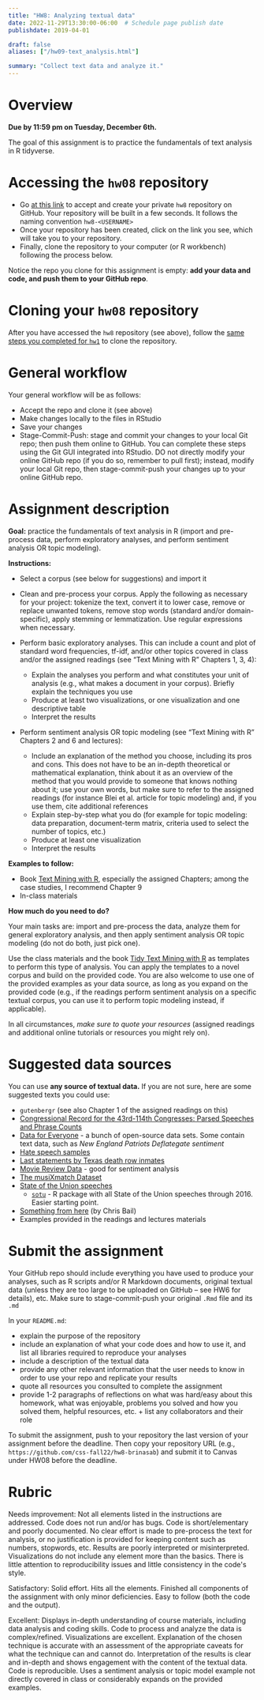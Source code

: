 ```yaml
---
title: "HW8: Analyzing textual data"
date: 2022-11-29T13:30:00-06:00  # Schedule page publish date
publishdate: 2019-04-01

draft: false
aliases: ["/hw09-text_analysis.html"]

summary: "Collect text data and analyze it."
---
```




# Overview

**Due by 11:59 pm on Tuesday, December 6th.**

The goal of this assignment is to practice the fundamentals of text analysis in R tidyverse.


# Accessing the `hw08` repository

* Go [at this link](https://classroom.github.com/a/_IRchBke) to accept and create your private `hw8` repository on GitHub. Your repository will be built in a few seconds. It follows the naming convention `hw8-<USERNAME>`  
* Once your repository has been created, click on the link you see, which will take you to your repository. 
* Finally, clone the repository to your computer (or R workbench) following the process below.

Notice the repo you clone for this assignment is empty: **add your data and code, and push them to your GitHub repo**.


# Cloning your `hw08` repository

After you have accessed the `hw8` repository (see above), follow the [same steps you completed for `hw1`](/homework/edit-readme/) to clone the repository.


# General workflow

Your general workflow will be as follows:

* Accept the repo and clone it (see above)
* Make changes locally to the files in RStudio
* Save your changes
* Stage-Commit-Push: stage and commit your changes to your local Git repo; then push them online to GitHub. You can complete these steps using the Git GUI integrated into RStudio. DO not directly modify your online GitHub repo (if you do so, remember to pull first); instead, modify your local Git repo, then stage-commit-push your changes up to your online GitHub repo. 

# Assignment description

**Goal:** practice the fundamentals of text analysis in R (import and pre-process data, perform exploratory analyses, and perform sentiment analysis OR topic modeling).

**Instructions:**
* Select a corpus (see below for suggestions) and import it

* Clean and pre-process your corpus. Apply the following as necessary for your project: tokenize the text, convert it to lower case, remove or replace unwanted tokens, remove stop words (standard and/or domain-specific), apply stemming or lemmatization. Use regular expressions when necessary. 

* Perform basic exploratory analyses. This can include a count and plot of standard word frequencies, tf-idf, and/or other topics covered in class and/or the assigned readings (see “Text Mining with R” Chapters 1, 3, 4):
    * Explain the analyses you perform and what constitutes your unit of analysis (e.g., what makes a document in your corpus). Briefly explain the techniques you use
    * Produce at least two visualizations, or one visualization and one descriptive table
    * Interpret the results

* Perform sentiment analysis OR topic modeling (see “Text Mining with R” Chapters 2 and 6 and lectures):
  * Include an explanation of the method you choose, including its pros and cons. This does not have to be an in-depth theoretical or mathematical explanation, think about it as an overview of the method that you would provide to someone that knows nothing about it; use your own words, but make sure to refer to the assigned readings (for instance Blei et al. article for topic modeling) and, if you use them, cite additional references
  * Explain step-by-step what you do (for example for topic modeling: data preparation, document-term matrix, criteria used to select the number of topics, etc.)
  * Produce at least one visualization
  * Interpret the results

**Examples to follow:**
* Book [Text Mining with R](https://www.tidytextmining.com/index.html), especially the assigned Chapters; among the case studies, I recommend Chapter 9
* In-class materials 

**How much do you need to do?**

Your main tasks are: import and pre-process the data, analyze them for general exploratory analysis, and then apply sentiment analysis OR topic modeling (do not do both, just pick one). 

Use the class materials and the book [Tidy Text Mining with R](http://tidytextmining.com/) as templates to perform this type of analysis. You can apply the templates to a novel corpus and build on the provided code. You are also welcome to use one of the provided examples as your data source, as long as you expand on the provided code (e.g., if the readings perform sentiment analysis on a specific textual corpus, you can use it to perform topic modeling instead, if applicable). 

In all circumstances, *make sure to quote your resources* (assigned readings and additional online tutorials or resources you might rely on).


# Suggested data sources

You can use **any source of textual data.** If you are not sure, here are some suggested texts you could use:

* `gutenbergr` (see also Chapter 1 of the assigned readings on this)
* [Congressional Record for the 43rd-114th Congresses: Parsed Speeches and Phrase Counts](https://data.stanford.edu/congress_text)
* [Data for Everyone](https://www.figure-eight.com/data-for-everyone/) - a bunch of open-source data sets. Some contain text data, such as *New England Patriots Deflategate sentiment*
* [Hate speech samples](https://github.com/t-davidson/hate-speech-and-offensive-language)
* [Last statements by Texas death row inmates](https://www.kaggle.com/mykhe1097/last-words-of-death-row-inmates)
* [Movie Review Data](http://www.cs.cornell.edu/people/pabo/movie-review-data/) - good for sentiment analysis
* [The musiXmatch Dataset](http://millionsongdataset.com/musixmatch/)
* [State of the Union speeches](http://www.presidency.ucsb.edu/sou.php)
    * [`sotu`](https://github.com/statsmaths/sotu) - R package with all State of the Union speeches through 2016. Easier starting point.
* [Something from here](https://docs.google.com/spreadsheets/d/1I7cvuCBQxosQK2evTcdL3qtglaEPc0WFEs6rZMx-xiE/edit#gid=0) (by Chris Bail)
* Examples provided in the readings and lectures materials


# Submit the assignment

Your GitHub repo should include everything you have used to produce your analyses, such as R scripts and/or R Markdown documents, original textual data (unless they are too large to be uploaded on GitHub – see HW6 for details), etc. Make sure to stage-commit-push your original `.Rmd` file and its `.md` 

In your `README.md`:
* explain the purpose of the repository
* include an explanation of what your code does and how to use it, and list all libraries required to reproduce your analyses 
* include a description of the textual data
* provide any other relevant information that the user needs to know in order to use your repo and replicate your results 
* quote all resources you consulted to complete the assignment
* provide 1-2 paragraphs of reflections on what was hard/easy about this homework, what was enjoyable, problems you solved and how you solved them, helpful resources, etc. + list any collaborators and their role

To submit the assignment, push to your repository the last version of your assignment before the deadline. Then copy your repository URL (e.g., `https://github.com/css-fall22/hw8-brinasab`) and submit it to Canvas under HW08 before the deadline.


# Rubric

Needs improvement: Not all elements listed in the instructions are addressed. Code does not run and/or has bugs. Code is short/elementary and poorly documented. No clear effort is made to pre-process the text for analysis, or no justification is provided for keeping content such as numbers, stopwords, etc. Results are poorly interpreted or misinterpreted. Visualizations do not include any element more than the basics. There is little attention to reproducibility issues and little consistency in the code's style.

Satisfactory: Solid effort. Hits all the elements. Finished all components of the assignment with only minor deficiencies. Easy to follow (both the code and the output). 

Excellent: Displays in-depth understanding of course materials, including data analysis and coding skills. Code to process and analyze the data is complex/refined. Visualizations are excellent. Explanation of the chosen technique is accurate with an assessment of the appropriate caveats for what the technique can and cannot do. Interpretation of the results is clear and in-depth and shows engagement with the content of the textual data. Code is reproducible. Uses a sentiment analysis or topic model example not directly covered in class or considerably expands on the provided examples.
